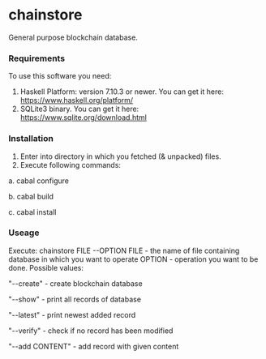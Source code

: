 # chainstore
General purpose blockchain database.

### Requirements
To use this software you need:
1. Haskell Platform: version 7.10.3 or newer. You can get it here:
https://www.haskell.org/platform/
2. SQLite3 binary. You can get it here:
https://www.sqlite.org/download.html

### Installation
1. Enter into directory in which you fetched (& unpacked) files.
2. Execute following commands:

a. cabal configure

b. cabal build

c. cabal install

### Useage
Execute:
chainstore FILE --OPTION
FILE - the name of file containing database in which you want to operate
OPTION - operation you want to be done. Possible values:

"--create" - create blockchain database

"--show" - print all records of database

"--latest" - print newest added record

"--verify" - check if no record has been modified

"--add CONTENT" - add record with given content
